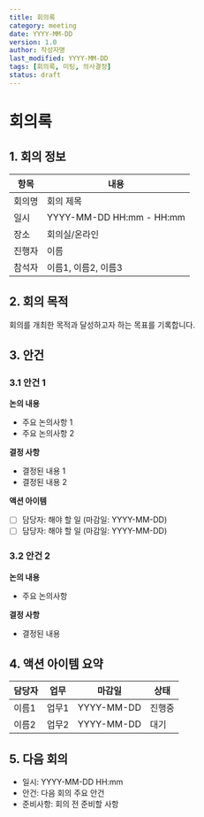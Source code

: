 ```yaml
---
title: 회의록
category: meeting
date: YYYY-MM-DD
version: 1.0
author: 작성자명
last_modified: YYYY-MM-DD
tags: [회의록, 미팅, 의사결정]
status: draft
---
```


# 회의록

## 1. 회의 정보
| 항목 | 내용 |
|------|------|
| 회의명 | 회의 제목 |
| 일시 | YYYY-MM-DD HH:mm - HH:mm |
| 장소 | 회의실/온라인 |
| 진행자 | 이름 |
| 참석자 | 이름1, 이름2, 이름3 |

## 2. 회의 목적
회의를 개최한 목적과 달성하고자 하는 목표를 기록합니다.

## 3. 안건

### 3.1 안건 1
**논의 내용**
- 주요 논의사항 1
- 주요 논의사항 2

**결정 사항**
- 결정된 내용 1
- 결정된 내용 2

**액션 아이템**
- [ ] 담당자: 해야 할 일 (마감일: YYYY-MM-DD)
- [ ] 담당자: 해야 할 일 (마감일: YYYY-MM-DD)

### 3.2 안건 2
**논의 내용**
- 주요 논의사항

**결정 사항**
- 결정된 내용

## 4. 액션 아이템 요약
| 담당자 | 업무 | 마감일 | 상태 |
|--------|------|--------|------|
| 이름1 | 업무1 | YYYY-MM-DD | 진행중 |
| 이름2 | 업무2 | YYYY-MM-DD | 대기 |

## 5. 다음 회의
- 일시: YYYY-MM-DD HH:mm
- 안건: 다음 회의 주요 안건
- 준비사항: 회의 전 준비할 사항